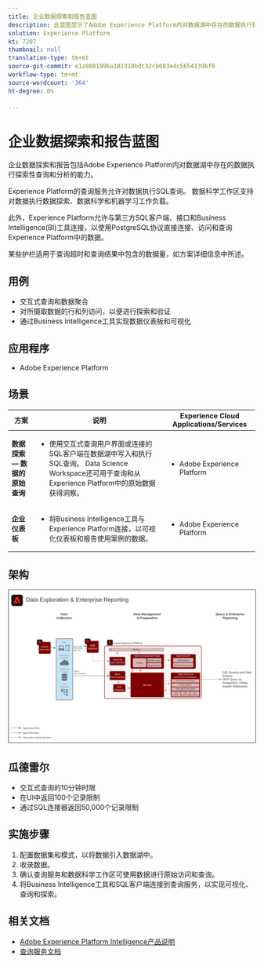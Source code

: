 ```yaml
---
title: 企业数据探索和报告蓝图
description: 此蓝图显示了Adobe Experience Platform内对数据湖中存在的数据执行探索性查询和分析的能力。
solution: Experience Platform
kt: 7207
thumbnail: null
translation-type: tm+mt
source-git-commit: e1a9881996a181310bdc32cb083e4c5654139bf0
workflow-type: tm+mt
source-wordcount: '364'
ht-degree: 0%

---
```



# 企业数据探索和报告蓝图

企业数据探索和报告包括Adobe Experience Platform内对数据湖中存在的数据执行探索性查询和分析的能力。

Experience Platform的查询服务允许对数据执行SQL查询。 数据科学工作区支持对数据执行数据探索、数据科学和机器学习工作负载。

此外，Experience Platform允许与第三方SQL客户端、接口和Business Intelligence(BI)工具连接，以使用PostgreSQL协议直接连接、访问和查询Experience Platform中的数据。

某些护栏适用于查询超时和查询结果中包含的数据量，如方案详细信息中所述。

## 用例

* 交互式查询和数据聚合
* 对所摄取数据的行和列访问，以便进行探索和验证
* 通过Business Intelligence工具实现数据仪表板和可视化

## 应用程序

* Adobe Experience Platform

## 场景

| 方案 | 说明 | Experience Cloud Applications/Services |
|---|---|---|
| **数据探索 — 数据的原始查询** | <ul><li>使用交互式查询用户界面或连接的SQL客户端在数据湖中写入和执行SQL查询。 Data Science Workspace还可用于查询和从Experience Platform中的原始数据获得洞察。</li></ul> | <ul><li>Adobe Experience Platform</li></ul> |
| **企业仪表板** | <ul><li>将Business Intelligence工具与Experience Platform连接，以可视化仪表板和报告使用案例的数据。</li></ul> | <ul><li>Adobe Experience Platform</li></ul> |

## 架构

<img src="assets/dataexplore.svg" alt="企业数据探索与报告蓝图的参考体系" style="border:1px solid #4a4a4a" />

## 瓜德雷尔

* 交互式查询的10分钟时限
* 在UI中返回100个记录限制
* 通过SQL连接器返回50,000个记录限制

## 实施步骤

1. 配置数据集和模式，以将数据引入数据湖中。
1. 收录数据。
1. 确认查询服务和数据科学工作区可使用数据进行原始访问和查询。
1. 将Business Intelligence工具和SQL客户端连接到查询服务，以实现可视化、查询和探索。

## 相关文档

* [Adobe Experience Platform Intelligence产品说明](https://helpx.adobe.com/legal/product-descriptions/adobe-experience-platform-intelligence---product-description.html)
* [查询服务文档](https://experienceleague.adobe.com/docs/experience-platform/query/home.html?lang=en)
